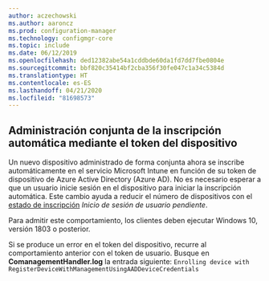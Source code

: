 ```yaml
---
author: aczechowski
ms.author: aaroncz
ms.prod: configuration-manager
ms.technology: configmgr-core
ms.topic: include
ms.date: 06/12/2019
ms.openlocfilehash: ded12382abe54a1cddbde60da1fd7dd7fbe0804e
ms.sourcegitcommit: bbf820c35414bf2cba356f30fe047c1a34c5384d
ms.translationtype: HT
ms.contentlocale: es-ES
ms.lasthandoff: 04/21/2020
ms.locfileid: "81698573"
---
```

## <a name="co-management-auto-enrollment-using-device-token"></a><a name="bkmk_comgmt"></a> Administración conjunta de la inscripción automática mediante el token del dispositivo

<!--4454491-->

Un nuevo dispositivo administrado de forma conjunta ahora se inscribe automáticamente en el servicio Microsoft Intune en función de su token de dispositivo de Azure Active Directory (Azure AD). No es necesario esperar a que un usuario inicie sesión en el dispositivo para iniciar la inscripción automática. Este cambio ayuda a reducir el número de dispositivos con el [estado de inscripción](../../../../../comanage/how-to-monitor.md#co-management-enrollment-status) *Inicio de sesión de usuario pendiente*.

Para admitir este comportamiento, los clientes deben ejecutar Windows 10, versión 1803 o posterior.

Si se produce un error en el token del dispositivo, recurre al comportamiento anterior con el token de usuario. Busque en **ComanagementHandler.log** la entrada siguiente: `Enrolling device with RegisterDeviceWithManagementUsingAADDeviceCredentials`
